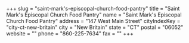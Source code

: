 +++
slug = "saint-mark's-episcopal-church-food-pantry"
title = "Saint Mark's Episcopal Church Food Pantry"
name = "Saint Mark's Episcopal Church Food Pantry"
address = "147 West Main Street"
cityIndexKey = "city-ct-new-britain"
city = "New Britain"
state = "CT"
postal = "06052"
website = ""
phone = "860-225-7634"
fax = ""
+++
